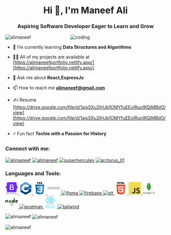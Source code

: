 <h1 align="center">Hi 👋, I'm Maneef Ali</h1>
<h3 align="center">Aspiring Software Developer Eager to Learn and Grow</h3>
<img align="right" alt="coding" width="300" src="https://media1.tenor.com/m/y2JXkY1pXkwAAAAC/cat-computer.gif">

<p align="left"> <img src="https://komarev.com/ghpvc/?username=alimaneef&label=Profile%20views&color=0e75b6&style=flat" alt="alimaneef" /> </p>

- 🌱 I’m currently learning **Data Structures and Algorithms**

- 👨‍💻 All of my projects are available at [https://alimaneefportfolio.netlify.app/](https://alimaneefportfolio.netlify.app/)

- 💬 Ask me about **React,ExpressJs**

- 📫 How to reach me **alimaneef@gmail.com**

- ✍ Resume [https://drive.google.com/file/d/1ajsSXu2IHJb1OMYfuEEolRuo9IQiMBdO/view](https://drive.google.com/file/d/1ajsSXu2IHJb1OMYfuEEolRuo9IQiMBdO/view)

- ⚡ Fun fact **Techie with a Passion for History**

<h3 align="left">Connect with me:</h3>
<p align="left">
<a href="https://linkedin.com/in/alimaneef" target="blank"><img align="center" src="https://raw.githubusercontent.com/rahuldkjain/github-profile-readme-generator/master/src/images/icons/Social/linked-in-alt.svg" alt="alimaneef" height="30" width="40" /></a>
<a href="https://instagram.com/alimaneef" target="blank"><img align="center" src="https://raw.githubusercontent.com/rahuldkjain/github-profile-readme-generator/master/src/images/icons/Social/instagram.svg" alt="alimaneef" height="30" width="40" /></a>
<a href="https://www.codechef.com/users/superhercules" target="blank"><img align="center" src="https://cdn.jsdelivr.net/npm/simple-icons@3.1.0/icons/codechef.svg" alt="superhercules" height="30" width="40" /></a>
<a href="https://www.leetcode.com/arcturus_01" target="blank"><img align="center" src="https://raw.githubusercontent.com/rahuldkjain/github-profile-readme-generator/master/src/images/icons/Social/leet-code.svg" alt="arcturus_01" height="30" width="40" /></a>
</p>

<h3 align="left">Languages and Tools:</h3>
<p align="left"> <a href="https://getbootstrap.com" target="_blank" rel="noreferrer"> <img src="https://raw.githubusercontent.com/devicons/devicon/master/icons/bootstrap/bootstrap-plain-wordmark.svg" alt="bootstrap" width="40" height="40"/> </a> <a href="https://www.w3schools.com/cpp/" target="_blank" rel="noreferrer"> <img src="https://raw.githubusercontent.com/devicons/devicon/master/icons/cplusplus/cplusplus-original.svg" alt="cplusplus" width="40" height="40"/> </a> <a href="https://www.w3schools.com/css/" target="_blank" rel="noreferrer"> <img src="https://raw.githubusercontent.com/devicons/devicon/master/icons/css3/css3-original-wordmark.svg" alt="css3" width="40" height="40"/> </a> <a href="https://expressjs.com" target="_blank" rel="noreferrer"> <img src="https://raw.githubusercontent.com/devicons/devicon/master/icons/express/express-original-wordmark.svg" alt="express" width="40" height="40"/> </a> <a href="https://www.figma.com/" target="_blank" rel="noreferrer"> <img src="https://www.vectorlogo.zone/logos/figma/figma-icon.svg" alt="figma" width="40" height="40"/> </a> <a href="https://firebase.google.com/" target="_blank" rel="noreferrer"> <img src="https://www.vectorlogo.zone/logos/firebase/firebase-icon.svg" alt="firebase" width="40" height="40"/> </a> <a href="https://git-scm.com/" target="_blank" rel="noreferrer"> <img src="https://www.vectorlogo.zone/logos/git-scm/git-scm-icon.svg" alt="git" width="40" height="40"/> </a> <a href="https://www.w3.org/html/" target="_blank" rel="noreferrer"> <img src="https://raw.githubusercontent.com/devicons/devicon/master/icons/html5/html5-original-wordmark.svg" alt="html5" width="40" height="40"/> </a> <a href="https://developer.mozilla.org/en-US/docs/Web/JavaScript" target="_blank" rel="noreferrer"> <img src="https://raw.githubusercontent.com/devicons/devicon/master/icons/javascript/javascript-original.svg" alt="javascript" width="40" height="40"/> </a> <a href="https://www.mongodb.com/" target="_blank" rel="noreferrer"> <img src="https://raw.githubusercontent.com/devicons/devicon/master/icons/mongodb/mongodb-original-wordmark.svg" alt="mongodb" width="40" height="40"/> </a> <a href="https://nodejs.org" target="_blank" rel="noreferrer"> <img src="https://raw.githubusercontent.com/devicons/devicon/master/icons/nodejs/nodejs-original-wordmark.svg" alt="nodejs" width="40" height="40"/> </a> <a href="https://postman.com" target="_blank" rel="noreferrer"> <img src="https://www.vectorlogo.zone/logos/getpostman/getpostman-icon.svg" alt="postman" width="40" height="40"/> </a> <a href="https://reactjs.org/" target="_blank" rel="noreferrer"> <img src="https://raw.githubusercontent.com/devicons/devicon/master/icons/react/react-original-wordmark.svg" alt="react" width="40" height="40"/> </a> <a href="https://tailwindcss.com/" target="_blank" rel="noreferrer"> <img src="https://www.vectorlogo.zone/logos/tailwindcss/tailwindcss-icon.svg" alt="tailwind" width="40" height="40"/> </a> </p>

<p><img align="left" src="https://github-readme-stats.vercel.app/api/top-langs?username=alimaneef&show_icons=true&locale=en&layout=compact" alt="alimaneef" /></p>

<p>&nbsp;<img align="center" src="https://github-readme-stats.vercel.app/api?username=alimaneef&show_icons=true&locale=en" alt="alimaneef" /></p>

<p><img align="center" src="https://github-readme-streak-stats.herokuapp.com/?user=alimaneef&" alt="alimaneef" /></p>

